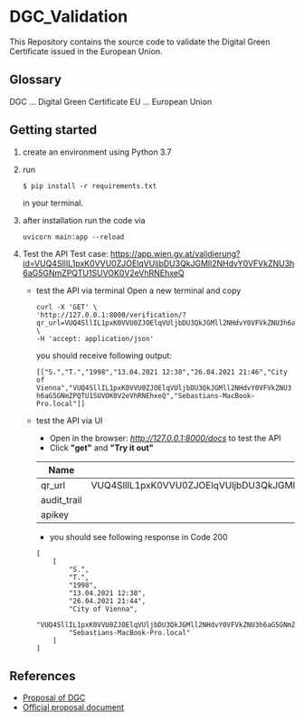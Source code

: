 # DGC_Validation
This Repository contains the source code to validate the Digital Green Certificate issued in the European Union.

## Glossary
DGC ... Digital Green Certificate
EU ... European Union
## Getting started

1. create an environment using Python 3.7
2. run 
    ```{bash}
    $ pip install -r requirements.txt
    ```
    in your terminal.
3. after installation run the code via
    ```{bash}
    uvicorn main:app --reload
    ```
4. Test the API 
    Test case: https://app.wien.gv.at/validierung?id=VUQ4SllIL1pxK0VVU0ZJOElqVUljbDU3QkJGMll2NHdvY0VFVkZNU3h6aG5GNmZPQTU1SUVOK0V2eVhRNEhxeQ

    - test the API via terminal
        Open a new terminal and copy
        
        ```{bash}
        curl -X 'GET' \
        'http://127.0.0.1:8000/verification/?qr_url=VUQ4SllIL1pxK0VVU0ZJOElqVUljbDU3QkJGMll2NHdvY0VFVkZNU3h6aG5GNmZPQTU1SUVOK0V2eVhRNEhxeQ&audit_trail=true&apikey=abcd' \
        -H 'accept: application/json'
        ```
        you should receive following output: 

        `[["S.","T.","1998","13.04.2021 12:38","26.04.2021 21:46","City of Vienna","VUQ4SllIL1pxK0VVU0ZJOElqVUljbDU3QkJGMll2NHdvY0VFVkZNU3h6aG5GNmZPQTU1SUVOK0V2eVhRNEhxeQ","Sebastians-MacBook-Pro.local"]]`

    - test the API via UI
        - Open in the browser: _http://127.0.0.1:8000/docs_ to test the API
        - Click **"get"** and **"Try it out"**
        
        | Name          | Description          |
        | ------------- |:-------------:| 
        | qr_url| VUQ4SllIL1pxK0VVU0ZJOElqVUljbDU3QkJGMll2NHdvY0VFVkZNU3h6aG5GNmZPQTU1SUVOK0V2eVhRNEhxeQ | 
        | audit_trail      | true      |   
        | apikey | abcd      |

        - you should see following response in Code 200
        ```{Python}
        [
            [
                "S.",
                "T.",
                "1998",
                "13.04.2021 12:38",
                "26.04.2021 21:44",
                "City of Vienna",
                "VUQ4SllIL1pxK0VVU0ZJOElqVUljbDU3QkJGMll2NHdvY0VFVkZNU3h6aG5GNmZPQTU1SUVOK0V2eVhRNEhxeQ",
                "Sebastians-MacBook-Pro.local"
            ]
        ]
        ```




## References

- [Proposal of DGC](https://ec.europa.eu/commission/presscorner/detail/en/ip_21_1181)
- [Official proposal document](https://eur-lex.europa.eu/legal-content/EN/TXT/?uri=CELEX:52021PC0130)
